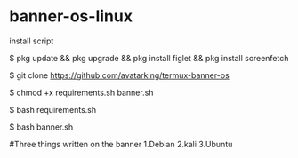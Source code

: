 # banner-os-linux
install script

$ pkg update && pkg upgrade && pkg install figlet && pkg install screenfetch

$ git clone https://github.com/avatarking/termux-banner-os

$ chmod +x requirements.sh banner.sh

$ bash requirements.sh

$ bash banner.sh

#Three things written on the banner 1.Debian 2.kali 3.Ubuntu
